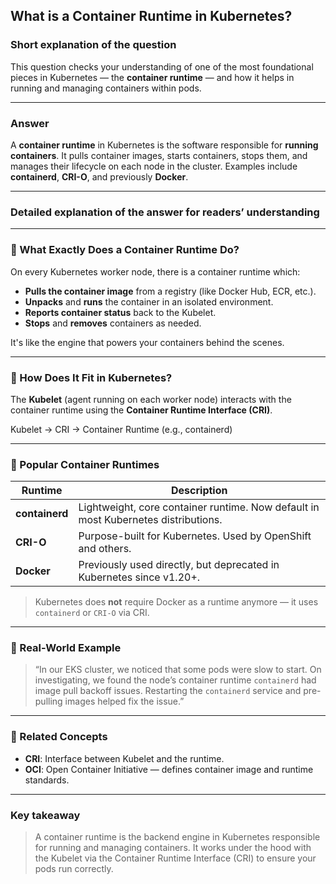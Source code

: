 ## What is a Container Runtime in Kubernetes?

### Short explanation of the question  
This question checks your understanding of one of the most foundational pieces in Kubernetes — the **container runtime** — and how it helps in running and managing containers within pods.

---

### Answer  
A **container runtime** in Kubernetes is the software responsible for **running containers**. It pulls container images, starts containers, stops them, and manages their lifecycle on each node in the cluster. Examples include **containerd**, **CRI-O**, and previously **Docker**.

---

### Detailed explanation of the answer for readers’ understanding

---

### 🧱 What Exactly Does a Container Runtime Do?

On every Kubernetes worker node, there is a container runtime which:

- **Pulls the container image** from a registry (like Docker Hub, ECR, etc.).
- **Unpacks** and **runs** the container in an isolated environment.
- **Reports container status** back to the Kubelet.
- **Stops** and **removes** containers as needed.

It's like the engine that powers your containers behind the scenes.

---

### 🔗 How Does It Fit in Kubernetes?

The **Kubelet** (agent running on each worker node) interacts with the container runtime using the **Container Runtime Interface (CRI)**.

Kubelet → CRI → Container Runtime (e.g., containerd)

---

### 🎯 Popular Container Runtimes

| Runtime      | Description |
|--------------|-------------|
| **containerd** | Lightweight, core container runtime. Now default in most Kubernetes distributions. |
| **CRI-O**       | Purpose-built for Kubernetes. Used by OpenShift and others. |
| **Docker**      | Previously used directly, but deprecated in Kubernetes since v1.20+. |

> Kubernetes does **not** require Docker as a runtime anymore — it uses `containerd` or `CRI-O` via CRI.

---

### 🧪 Real-World Example

> “In our EKS cluster, we noticed that some pods were slow to start. On investigating, we found the node’s container runtime `containerd` had image pull backoff issues. Restarting the `containerd` service and pre-pulling images helped fix the issue.”

---

### 🧵 Related Concepts

- **CRI**: Interface between Kubelet and the runtime.
- **OCI**: Open Container Initiative — defines container image and runtime standards.

---

### Key takeaway

> A container runtime is the backend engine in Kubernetes responsible for running and managing containers. It works under the hood with the Kubelet via the Container Runtime Interface (CRI) to ensure your pods run correctly.